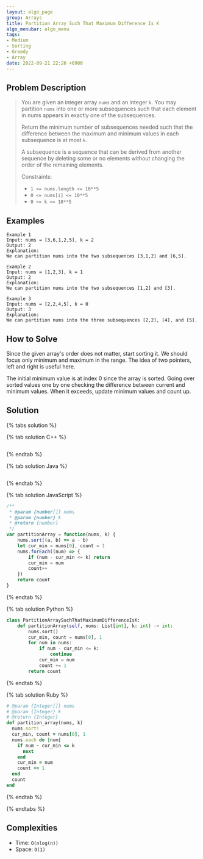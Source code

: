 ```yaml
---
layout: algo_page
group: Arrays
title: Partition Array Such That Maximum Difference Is K
algo_menubar: algo_menu
tags:
- Medium
- Sorting
- Greedy
- Array
date: 2022-09-21 22:26 +0900
---
```


## Problem Description
> You are given an integer array `nums` and an integer `k`.
> You may partition `nums` into one or more subsequences such that
> each element in nums appears in exactly one of the subsequences.
>
> Return the minimum number of subsequences needed such that the difference between the maximum and minimum values
> in each subsequence is at most `k`.
>
> A subsequence is a sequence that can be derived from another sequence by deleting some or no elements
> without changing the order of the remaining elements.
>
> Constraints:
> - `1 <= nums.length <= 10**5`
> - `0 <= nums[i] <= 10**5`
> - `0 <= k <= 10**5`

## Examples
```
Example 1
Input: nums = [3,6,1,2,5], k = 2
Output: 2
Explanation:
We can partition nums into the two subsequences [3,1,2] and [6,5].
```

```
Example 2
Input: nums = [1,2,3], k = 1
Output: 2
Explanation:
We can partition nums into the two subsequences [1,2] and [3].
```

```
Example 3
Input: nums = [2,2,4,5], k = 0
Output: 3
Explanation:
We can partition nums into the three subsequences [2,2], [4], and [5].
```

## How to Solve

Since the given array's order does not matter, start sorting it.
We should focus only minimum and maximum in the range.
The idea of two pointers, left and right is useful here.

The initial minimum value is at index 0 since the array is sorted.
Going over sorted values one by one checking the difference between current and minimum values.
When it exceeds, update minimum values and count up.

## Solution

{% tabs solution %}

{% tab solution C++ %}
```cpp

```
{% endtab %}

{% tab solution Java %}
```java

```
{% endtab %}

{% tab solution JavaScript %}
```js
/**
 * @param {number[]} nums
 * @param {number} k
 * @return {number}
 */
var partitionArray = function(nums, k) {
    nums.sort((a, b) => a - b)
    let cur_min = nums[0], count = 1
    nums.forEach((num) => {
        if (num - cur_min <= k) return
        cur_min = num
        count++
    })
    return count
}
```
{% endtab %}

{% tab solution Python %}
```python
class PartitionArraySuchThatMaximumDifferenceIsK:
    def partitionArray(self, nums: List[int], k: int) -> int:
        nums.sort()
        cur_min, count = nums[0], 1
        for num in nums:
            if num - cur_min <= k:
                continue
            cur_min = num
            count += 1
        return count
```
{% endtab %}

{% tab solution Ruby %}
```ruby
# @param {Integer[]} nums
# @param {Integer} k
# @return {Integer}
def partition_array(nums, k)
  nums.sort!
  cur_min, count = nums[0], 1
  nums.each do |num|
    if num - cur_min <= k
      next
    end
    cur_min = num
    count += 1
  end
  count
end
```
{% endtab %}

{% endtabs %}


## Complexities
- Time: `O(nlog(n))`
- Space: `O(1)`

